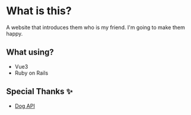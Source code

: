# What is this?
A website that introduces them who is my friend.
I'm going to make them happy.

## What using?
- Vue3
- Ruby on Rails

## Special Thanks :sparkles:
- [Dog API](https://dog.ceo/dog-api/)

